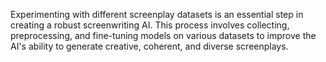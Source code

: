 Experimenting with different screenplay datasets is an essential step in creating a robust screenwriting AI. This process involves collecting, preprocessing, and fine-tuning models on various datasets to improve the AI's ability to generate creative, coherent, and diverse screenplays. 
